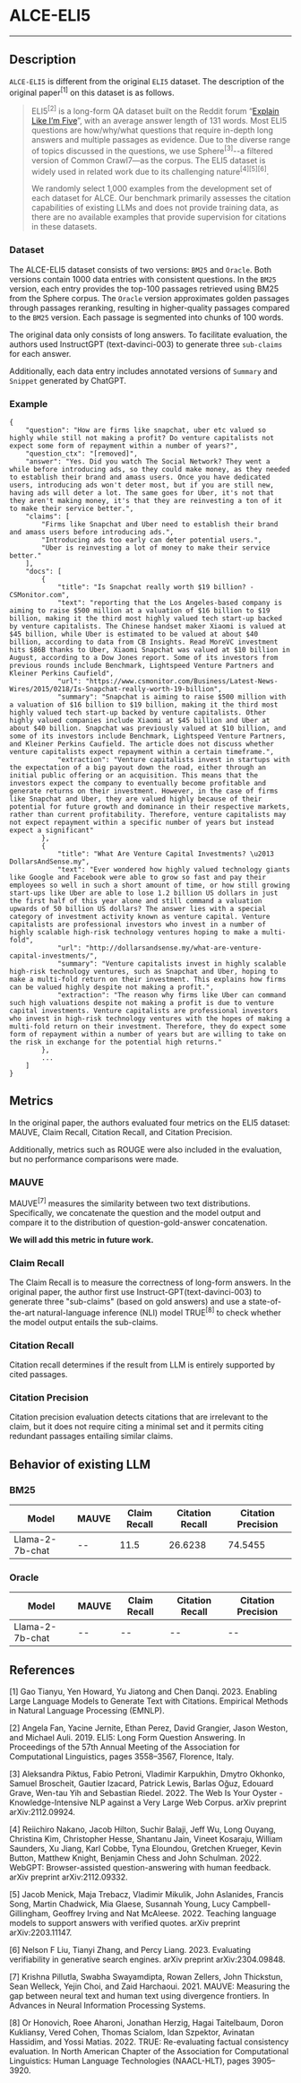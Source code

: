 # ALCE-ELI5

---

## Description

`ALCE-ELI5` is different from the original `ELI5` dataset. The description of the original paper<sup>[1]</sup> on this dataset is as follows.
> ELI5<sup>[2]</sup> is a long-form QA dataset built on the Reddit forum “[Explain Like I’m Five](https://www.reddit.com/r/explainlikeimfive/)”, with an average answer length of 131 words. Most ELI5 questions are how/why/what questions that require in-depth long answers and multiple passages as evidence. Due to the diverse range of topics discussed in the questions, we use Sphere<sup>[3]</sup>--a filtered version of Common Crawl7—as the corpus. The ELI5 dataset is widely used in related work due to its challenging nature<sup>[4][5][6]</sup>.
> 
> We randomly select 1,000 examples from the development set of each dataset for ALCE. Our benchmark primarily assesses the citation capabilities of existing LLMs and does not provide training data, as there are no available examples that provide supervision for citations in these datasets.

### Dataset

The ALCE-ELI5 dataset consists of two versions: `BM25` and `Oracle`. Both versions contain 1000 data entries with consistent questions. In the `BM25` version, each entry provides the top-100 passages retrieved using BM25 from the Sphere corpus. The `Oracle` version approximates golden passages through passages reranking, resulting in higher-quality passages compared to the `BM25` version. Each passage is segmented into chunks of 100 words.

The original data only consists of long answers. To facilitate evaluation, the authors used InstructGPT (text-davinci-003) to generate three `sub-claims` for each answer.

Additionally, each data entry includes annotated versions of `Summary` and `Snippet` generated by ChatGPT.

### Example

```
{
    "question": "How are firms like snapchat, uber etc valued so highly while still not making a profit? Do venture capitalists not expect some form of repayment within a number of years?",
    "question_ctx": "[removed]",
    "answer": "Yes. Did you watch The Social Network? They went a while before introducing ads, so they could make money, as they needed to establish their brand and amass users. Once you have dedicated users, introducing ads won't deter most, but if you are still new, having ads will deter a lot. The same goes for Uber, it's not that they aren't making money, it's that they are reinvesting a ton of it to make their service better.",
    "claims": [
        "Firms like Snapchat and Uber need to establish their brand and amass users before introducing ads.",
        "Introducing ads too early can deter potential users.",
        "Uber is reinvesting a lot of money to make their service better."
    ],
    "docs": [
        {
            "title": "Is Snapchat really worth $19 billion? - CSMonitor.com",
            "text": "reporting that the Los Angeles-based company is aiming to raise $500 million at a valuation of $16 billion to $19 billion, making it the third most highly valued tech start-up backed by venture capitalists. The Chinese handset maker Xiaomi is valued at $45 billion, while Uber is estimated to be valued at about $40 billion, according to data from CB Insights. Read MoreVC investment hits $86B thanks to Uber, Xiaomi Snapchat was valued at $10 billion in August, according to a Dow Jones report. Some of its investors from previous rounds include Benchmark, Lightspeed Venture Partners and Kleiner Perkins Caufield",
            "url": "https://www.csmonitor.com/Business/Latest-News-Wires/2015/0218/Is-Snapchat-really-worth-19-billion",
            "summary": "Snapchat is aiming to raise $500 million with a valuation of $16 billion to $19 billion, making it the third most highly valued tech start-up backed by venture capitalists. Other highly valued companies include Xiaomi at $45 billion and Uber at about $40 billion. Snapchat was previously valued at $10 billion, and some of its investors include Benchmark, Lightspeed Venture Partners, and Kleiner Perkins Caufield. The article does not discuss whether venture capitalists expect repayment within a certain timeframe.",
            "extraction": "Venture capitalists invest in startups with the expectation of a big payout down the road, either through an initial public offering or an acquisition. This means that the investors expect the company to eventually become profitable and generate returns on their investment. However, in the case of firms like Snapchat and Uber, they are valued highly because of their potential for future growth and dominance in their respective markets, rather than current profitability. Therefore, venture capitalists may not expect repayment within a specific number of years but instead expect a significant"
        },
        {
            "title": "What Are Venture Capital Investments? \u2013 DollarsAndSense.my",
            "text": "Ever wondered how highly valued technology giants like Google and Facebook were able to grow so fast and pay their employees so well in such a short amount of time, or how still growing start-ups like Uber are able to lose 1.2 billion US dollars in just the first half of this year alone and still command a valuation upwards of 50 billion US dollars? The answer lies with a special category of investment activity known as venture capital. Venture capitalists are professional investors who invest in a number of highly scalable high-risk technology ventures hoping to make a multi-fold",
            "url": "http://dollarsandsense.my/what-are-venture-capital-investments/",
            "summary": "Venture capitalists invest in highly scalable high-risk technology ventures, such as Snapchat and Uber, hoping to make a multi-fold return on their investment. This explains how firms can be valued highly despite not making a profit.",
            "extraction": "The reason why firms like Uber can command such high valuations despite not making a profit is due to venture capital investments. Venture capitalists are professional investors who invest in high-risk technology ventures with the hopes of making a multi-fold return on their investment. Therefore, they do expect some form of repayment within a number of years but are willing to take on the risk in exchange for the potential high returns."
        },
        ...
    ]
}
```

## Metrics

In the original paper, the authors evaluated four metrics on the ELI5 dataset: MAUVE, Claim Recall, Citation Recall, and Citation Precision. 

Additionally, metrics such as ROUGE were also included in the evaluation, but no performance comparisons were made.

### MAUVE

MAUVE<sup>[7]</sup> measures the similarity between two text distributions. Specifically, we concatenate the question and the model output and compare it to the distribution of question-gold-answer concatenation.

**We will add this metric in future work.**

### Claim Recall

The Claim Recall is to measure the correctness of long-form answers. In the original paper, the author first use Instruct-GPT(text-davinci-003) to generate three "sub-claims" (based on gold answers) and use a state-of-the-art natural-language inference (NLI) model TRUE<sup>[8]</sup> to check whether the model output entails the sub-claims.

### Citation Recall

Citation recall determines if the result from LLM is entirely supported by cited passages.

### Citation Precision

Citation precision evaluation detects citations that are irrelevant to the claim, but it does not require citing a minimal set and it permits citing redundant passages entailing similar claims.

## Behavior of existing LLM

### BM25
| Model           | MAUVE | Claim Recall | Citation Recall | Citation Precision |
|-----------------|-------|--------------|-----------------|--------------------|
| Llama-2-7b-chat | --    | 11.5         | 26.6238         | 74.5455            |


### Oracle
| Model           | MAUVE | Claim Recall | Citation Recall | Citation Precision |
|-----------------|-------|--------------|-----------------|--------------------|
| Llama-2-7b-chat | --    | --           | --              | --                 |

## References
[1] Gao Tianyu, Yen Howard, Yu Jiatong and Chen Danqi. 2023. Enabling Large Language Models to Generate Text with Citations. Empirical Methods in Natural Language Processing (EMNLP).

[2] Angela Fan, Yacine Jernite, Ethan Perez, David Grangier, Jason Weston, and Michael Auli. 2019. ELI5: Long Form Question Answering. In Proceedings of the 57th Annual Meeting of the Association for Computational Linguistics, pages 3558–3567, Florence, Italy.

[3] Aleksandra Piktus, Fabio Petroni, Vladimir Karpukhin, Dmytro Okhonko, Samuel Broscheit, Gautier Izacard, Patrick Lewis, Barlas Oğuz, Edouard Grave, Wen-tau Yih and Sebastian Riedel. 2022. The Web Is Your Oyster - Knowledge-Intensive NLP against a Very Large Web Corpus. arXiv preprint arXiv:2112.09924.

[4] Reiichiro Nakano, Jacob Hilton, Suchir Balaji, Jeff Wu, Long Ouyang, Christina Kim, Christopher Hesse, Shantanu Jain, Vineet Kosaraju, William Saunders, Xu Jiang, Karl Cobbe, Tyna Eloundou, Gretchen Krueger, Kevin Button, Matthew Knight, Benjamin Chess and John Schulman. 2022. WebGPT: Browser-assisted question-answering with human feedback. arXiv preprint arXiv:2112.09332.

[5] Jacob Menick, Maja Trebacz, Vladimir Mikulik, John Aslanides, Francis Song, Martin Chadwick, Mia Glaese, Susannah Young, Lucy Campbell-Gillingham, Geoffrey Irving and Nat McAleese. 2022. Teaching language models to support answers with verified quotes. arXiv preprint arXiv:2203.11147.

[6] Nelson F Liu, Tianyi Zhang, and Percy Liang. 2023. Evaluating verifiability in generative search engines. arXiv preprint arXiv:2304.09848.

[7] Krishna Pillutla, Swabha Swayamdipta, Rowan Zellers, John Thickstun, Sean Welleck, Yejin Choi, and Zaid Harchaoui. 2021. MAUVE: Measuring the gap between neural text and human text using divergence frontiers. In Advances in Neural Information Processing Systems.

[8] Or Honovich, Roee Aharoni, Jonathan Herzig, Hagai Taitelbaum, Doron Kukliansy, Vered Cohen, Thomas Scialom, Idan Szpektor, Avinatan Hassidim, and Yossi Matias. 2022. TRUE: Re-evaluating factual consistency evaluation. In North American Chapter of the Association for Computational Linguistics: Human Language Technologies (NAACL-HLT), pages 3905–3920.